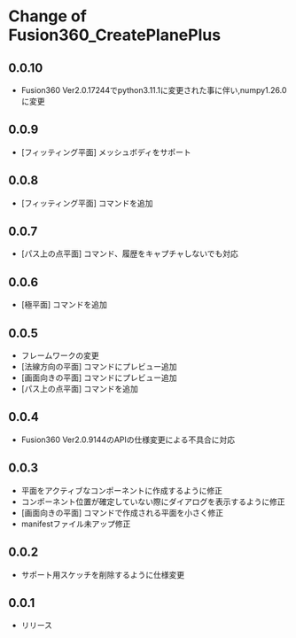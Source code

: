 # Change of Fusion360_CreatePlanePlus

## 0.0.10
+ Fusion360 Ver2.0.17244でpython3.11.1に変更された事に伴い,numpy1.26.0に変更

## 0.0.9
+ [フィッティング平面] メッシュボディをサポート

## 0.0.8
+ [フィッティング平面] コマンドを追加

## 0.0.7
+ [パス上の点平面] コマンド、履歴をキャプチャしないでも対応

## 0.0.6
+ [極平面] コマンドを追加

## 0.0.5
+ フレームワークの変更
+ [法線方向の平面] コマンドにプレビュー追加
+ [画面向きの平面] コマンドにプレビュー追加
+ [パス上の点平面] コマンドを追加

## 0.0.4
+ Fusion360 Ver2.0.9144のAPIの仕様変更による不具合に対応

## 0.0.3
+ 平面をアクティブなコンポーネントに作成するように修正
+ コンポーネント位置が確定していない際にダイアログを表示するように修正
+ [画面向きの平面] コマンドで作成される平面を小さく修正
+ manifestファイル未アップ修正

## 0.0.2
+ サポート用スケッチを削除するように仕様変更

## 0.0.1
+ リリース